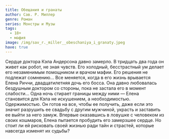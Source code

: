 ```yaml
---
title: Обещания и гранаты
author: Сав. Р. Миллер
genre: Роман
series: Монстры и Музы
tags:
  - 18+
  - мафия
image: /img/sav_r._miller__obeschaniya_i_granaty.jpeg
have: true
---
```

Сердце доктора Кэла Андерсона давно замерло. В тридцать два года он живет как робот, не зная чувств. Его холодный, бесстрастный ум делает его незаменимым помощником и врачом мафии. Его решения не подлежат сомнению… Все меняется, когда в его жизнь врывается Елена Риччи, двадцатилетняя дочь его босса. Она давно любовалась бездушным доктором со стороны, пока не застала его в момент слабости… Одна ночь стирает границы между ними — Елена становится для Кэла не искушением, а необходимостью. Одержимостью. Он готов на все, чтобы ее получить, даже если это значит разрушить ее свадьбу с другим мужчиной, украсть и заставить ее выйти за него замуж. Впервые оказавшись в ловушке с человеком из своих кошмаров, Елена пытается пробудить его замерзшее сердце. Но стоит ли ей рисковать своей жизнью ради тайн и страстей, которые навсегда изменят их судьбы?